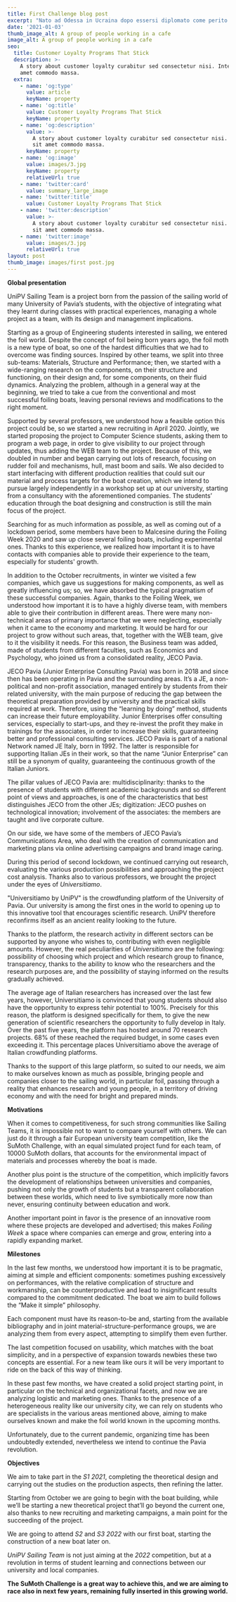 ```yaml
---
title: First Challenge blog post
excerpt: "Nato ad Odessa in Ucraina dopo essersi diplomato come perito manutentore Aeronautico presso l’I.T.I.S\_ G. Feltrinelli di Milano si iscrive al corso di laurea in Ingegneria Industriale Meccanica all'Università di Pavia. Durante il primo anno universitario entra a far parte del UniPV Sailing Team spinto dalla voglia di far esperienza\_ e di contribuire con le proprie conoscenze in ambito aeronautico. Entra nel Team Performance, partecipando principalmente alla progettazione dello scafo e al miglioramento dell’efficienza generale.Nel tempo libero, oltre alla passione per la chitarra elettrica, segue con interesse i progressi in campo aerospaziale e nel settore dell’automotive. La fluenza in lingua inglese ha reso possibile l’apprendimento di nozioni aggiuntive in campo tecnico, che lo motivano alla creazione di progetti personali su Fusion360 e su carta, mantenendo alta la voglia di reinventarsi e migliorarsi nel tempo."
date: '2021-01-03'
thumb_image_alt: A group of people working in a cafe
image_alt: A group of people working in a cafe
seo:
  title: Customer Loyalty Programs That Stick
  description: >-
    A story about customer loyalty curabitur sed consectetur nisi. Integer sit
    amet commodo massa.
  extra:
    - name: 'og:type'
      value: article
      keyName: property
    - name: 'og:title'
      value: Customer Loyalty Programs That Stick
      keyName: property
    - name: 'og:description'
      value: >-
        A story about customer loyalty curabitur sed consectetur nisi. Integer
        sit amet commodo massa.
      keyName: property
    - name: 'og:image'
      value: images/3.jpg
      keyName: property
      relativeUrl: true
    - name: 'twitter:card'
      value: summary_large_image
    - name: 'twitter:title'
      value: Customer Loyalty Programs That Stick
    - name: 'twitter:description'
      value: >-
        A story about customer loyalty curabitur sed consectetur nisi. Integer
        sit amet commodo massa.
    - name: 'twitter:image'
      value: images/3.jpg
      relativeUrl: true
layout: post
thumb_image: images/first post.jpg
---
```

**Global presentation**

UniPV Sailing Team is a project born from the passion of the sailing world of many University of Pavia’s students, with the objective of integrating what they learnt during classes with practical experiences, managing a whole project as a team, with its design and management implications.

Starting as a group of Engineering students interested in sailing, we entered the foil world. Despite the concept of foil being born years ago, the foil moth is a new type of boat, so one of the hardest difficulties that we had to overcome was finding sources. Inspired by other teams, we split into three sub-teams: Materials, Structure and Performance; then, we started with a wide-ranging research on the components, on their structure and functioning, on their design and, for some components, on their fluid dynamics. Analyzing the problem, although in a general way at the beginning, we tried to take a cue from the conventional and most successful foiling boats, leaving personal reviews and modifications to the right moment.

Supported by several professors, we understood how a feasible option this project could be, so we started a new recruiting in April 2020. Jointly, we started proposing the project to Computer Science students, asking them to program a web page, in order to give visibility to our project through updates, thus adding the WEB team to the project. Because of this, we doubled in number and began carrying out lots of research, focusing on rudder foil and mechanisms, hull, mast boom and sails. We also decided to start interfacing with different production realities that could suit our material and process targets for the boat creation, which we intend to pursue largely independently in a workshop set up at our university, starting from a consultancy with the aforementioned companies. The students’ education through the boat designing and construction is still the main focus of the project.

Searching for as much information as possible, as well as coming out of a lockdown period, some members have been to Malcesine during the Foiling Week 2020 and saw up close several foiling boats, including experimental ones. Thanks to this experience, we realized how important it is to have contacts with companies able to provide their experience to the team, especially for students' growth.

In addition to the October recruitments, in winter we visited a few companies, which gave us suggestions for making components, as well as greatly influencing us; so, we have absorbed the typical pragmatism of these successful companies. Again, thanks to the Foiling Week, we understood how important it is to have a highly diverse team, with members able to give their contribution in different areas. There were many non-technical areas of primary importance that we were neglecting, especially when it came to the economy and marketing. It would be
hard for our project to grow without such areas, that, together with the WEB team, give to it the visibility it needs. For this reason, the Business team was added, made of students from different faculties, such as Economics and Psychology, who joined us from a consolidated reality, JECO Pavia.

JECO Pavia (Junior Enterprise Consulting Pavia) was born in 2018 and since then has been operating in Pavia and the surrounding areas. It’s a JE, a non-political and non-profit association, managed entirely by students from their related university, with the main purpose of reducing the gap between the theoretical preparation provided by university and the practical skills required at work. Therefore, using the “learning by doing” method, students can increase their future employability. Junior Enterprises offer consulting services, especially to start-ups, and they
re-invest the profit they make in trainings for the associates, in order to increase their skills, guaranteeing better and professional consulting services. JECO Pavia is part of a national Network named JE Italy, born in 1992. The latter is responsible for supporting Italian JEs in their work, so that the name “Junior Enterprise” can still be a synonym of quality, guaranteeing the continuous growth of the Italian Juniors.

The pillar values ​​of JECO Pavia are: multidisciplinarity: thanks to the presence of students with different academic backgrounds and so different point of views and approaches, is one of the characteristics that best distinguishes JECO from the other JEs; digitization: JECO pushes on technological innovation; involvement of the associates: the members are taught and live corporate culture.

On our side, we have some of the members of JECO Pavia’s Communications Area, who deal with the creation of communication and marketing plans via online advertising campaigns and brand image caring.

During this period of second lockdown, we continued carrying out research, evaluating the various production possibilities and approaching the project cost analysis. Thanks also to various professors, we brought the project under the eyes of *Universitiamo*.

"Universitiamo by UniPV" is the crowdfunding platform of the University of Pavia. Our university is among the first ones in the world to opening up to this innovative tool that encourages scientific research. UniPV therefore reconfirms itself as an ancient reality looking to the future.

Thanks to the platform, the research activity in different sectors can be supported by anyone who wishes to, contributing with even negligible amounts. However, the real peculiarities of *Universitiamo* are the following: possibility of choosing which project and which research group to finance, transparency, thanks to the ability to know who the researchers and the research purposes are, and the possibility of staying informed on the results gradually achieved.

The average age of Italian researchers has increased over the last few years, however, Universitiamo is convinced that young students should also have the opportunity to express tehir potential to 100%. Precisely for this reason, the platform is designed specifically for them, to give the new generation of scientific researchers the opportunity to fully develop in Italy. Over the past five years, the platform has hosted around 70 research projects. 68% of these reached the required budget, in some cases even exceeding it. This percentage places Universitiamo above the average of Italian crowdfunding platforms.

Thanks to the support of this large platform, so suited to our needs, we aim to make ourselves known as much as possible, bringing people and companies closer to the sailing world, in particular foil, passing through a reality that enhances research and young people, in a territory of driving economy and with the need for bright and prepared minds.

**Motivations**

When it comes to competitiveness, for such strong communities like Sailing Teams, it is impossible not to want to compare yourself with others. We can just do it through a fair European university team competition, like the SuMoth Challenge, with an equal simulated project fund for each team, of 10000 SuMoth dollars, that accounts for the environmental impact of materials and processes whereby the boat is made.

Another plus point is the structure of the competition, which implicitly favors the development of relationships between universities and companies, pushing not only the growth of students but a transparent collaboration between these worlds, which need to live symbiotically more now than never, ensuring continuity between education and work.

Another important point in favor is the presence of an innovative room where these projects are developed and advertised; this makes *Foiling Week* a space where companies can emerge and grow, entering into a rapidly expanding market.

**Milestones**

In the last few months, we understood how important it is to be pragmatic, aiming at simple and efficient components: sometimes pushing excessively on performances, with the relative complication of structure and workmanship, can be counterproductive and lead to insignificant results compared to the commitment dedicated. The boat we aim to build follows the “Make it simple” philosophy.

Each component must have its reason-to-be and, starting from the available bibliography and in joint material-structure-performance groups, we are analyzing them from every aspect, attempting to simplify them even further.

The last competition focused on usability, which matches with the boat simplicity, and in a perspective of expansion towards newbies these two concepts are essential. For a new team like ours it will be very important to ride on the back of this way of thinking.

In these past few months, we have created a solid project starting point, in particular on the technical and organizational facets, and now we are analyzing logistic and marketing ones. Thanks to the presence of a heterogeneous reality like our university city, we can rely on students who are specialists in the various areas mentioned above, aiming to make ourselves known and make the foil world known in the upcoming months.

Unfortunately, due to the current pandemic, organizing time has been undoubtedly extended, nevertheless we intend to continue the Pavia revolution.

**Objectives**

We aim to take part in the *S1 2021*, completing the theoretical design and carrying out the studies on the production aspects, then refining the latter.

Starting from October we are going to begin with the boat building, while we’ll be starting a new theoretical project that’ll go beyond the current one, also thanks to new recruiting and marketing campaigns, a main point for the succeeding of the project.

We are going to attend *S2* and *S3 2022* with our first boat, starting the construction of a new boat later on.

*UniPV Sailing Team* is not just aiming at the *2022* competition, but at a revolution in terms of student learning and connections between our university and local companies.

**The SuMoth Challenge is a great way to achieve this, and we are
aiming to race also in next few years, remaining fully inserted in this growing
world.**
